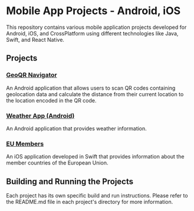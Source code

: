 # Mobile App Projects - Android, iOS

This repository contains various mobile application projects developed for Android, iOS, and CrossPlatform using different technologies like Java, Swift, and React Native.

## Projects

### [GeoQR Navigator](Android-Java-GeoQRNavigator-2023/README.md)

An Android application that allows users to scan QR codes containing geolocation data and calculate the distance from their current location to the location encoded in the QR code.

### [Weather App (Android)](Android-Java-WeatherApp-2023/README.md)

An Android application that provides weather information.

### [EU Members](iOS-Swift-EUMembers-2023/README.md)

An iOS application developed in Swift that provides information about the member countries of the European Union.

## Building and Running the Projects

Each project has its own specific build and run instructions. Please refer to the README.md file in each project's directory for more information.
